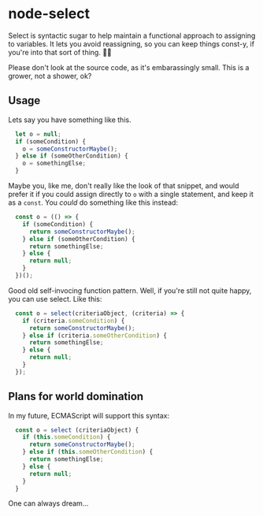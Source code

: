 # node-select 
Select is syntactic sugar to help maintain a functional approach to assigning to variables. It lets you avoid reassigning, so you can keep things const-y, if you're into that sort of thing. 🤷🏽‍

Please don't look at the source code, as it's embarassingly small. This is a grower, not a shower, ok?

## Usage

Lets say you have something like this.
```js
  let o = null;
  if (someCondition) {
    o = someConstructorMaybe();
  } else if (someOtherCondition) {
    o = somethingElse;
  }
```

Maybe you, like me, don't really like the look of that snippet, and would prefer it if you could assign directly to `o` with a single statement, and keep it as a `const`. You *could* do something like this instead:
```js
  const o = (() => {
    if (someCondition) {
      return someConstructorMaybe();
    } else if (someOtherCondition) {
      return somethingElse;
    } else {
      return null;
    }
  })();
```
Good old self-invocing function pattern. Well, if you're still not quite happy, you can use select. Like this:
```js
  const o = select(criteriaObject, (criteria) => {
    if (criteria.someCondition) {
      return someConstructorMaybe();
    } else if (criteria.someOtherCondition) {
      return somethingElse;
    } else {
      return null;
    }
  });
```

## Plans for world domination

In my future, ECMAScript will support this syntax:
```js
  const o = select (criteriaObject) {
    if (this.someCondition) {
      return someConstructorMaybe();
    } else if (this.someOtherCondition) {
      return somethingElse;
    } else {
      return null;
    }
  }
```

One can always dream...
